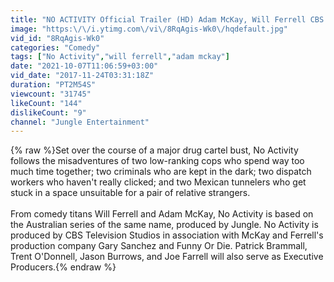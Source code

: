 ```yaml
---
title: "NO ACTIVITY Official Trailer (HD) Adam McKay, Will Ferrell CBS All Access"
image: "https:\/\/i.ytimg.com\/vi\/8RqAgis-Wk0\/hqdefault.jpg"
vid_id: "8RqAgis-Wk0"
categories: "Comedy"
tags: ["No Activity","will ferrell","adam mckay"]
date: "2021-10-07T11:06:59+03:00"
vid_date: "2017-11-24T03:31:18Z"
duration: "PT2M54S"
viewcount: "31745"
likeCount: "144"
dislikeCount: "9"
channel: "Jungle Entertainment"
---
```

{% raw %}Set over the course of a major drug cartel bust, No Activity follows the misadventures of two low-ranking cops who spend way too much time together; two criminals who are kept in the dark; two dispatch workers who haven't really clicked; and two Mexican tunnelers who get stuck in a space unsuitable for a pair of relative strangers.<br /><br />From comedy titans Will Ferrell and Adam McKay, No Activity is based on the Australian series of the same name,  produced by Jungle. No Activity is produced by CBS Television Studios in association with McKay and Ferrell's production company Gary Sanchez and Funny Or Die. Patrick Brammall, Trent O'Donnell, Jason Burrows, and Joe Farrell will also serve as Executive Producers.{% endraw %}
